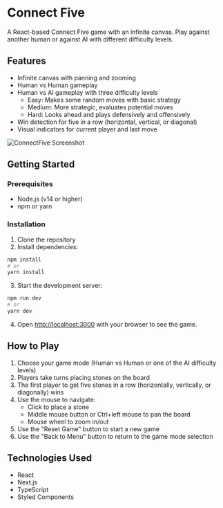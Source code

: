# Connect Five

A React-based Connect Five game with an infinite canvas. Play against another human or against AI with different difficulty levels.

## Features

- Infinite canvas with panning and zooming
- Human vs Human gameplay
- Human vs AI gameplay with three difficulty levels
  - Easy: Makes some random moves with basic strategy
  - Medium: More strategic, evaluates potential moves
  - Hard: Looks ahead and plays defensively and offensively
- Win detection for five in a row (horizontal, vertical, or diagonal)
- Visual indicators for current player and last move

![ConnectFive Screenshot](https://github.com/user-attachments/assets/06cf6999-960f-4434-a8f6-016aa36f82ac)

## Getting Started

### Prerequisites

- Node.js (v14 or higher)
- npm or yarn

### Installation

1. Clone the repository
2. Install dependencies:

```bash
npm install
# or
yarn install
```

3. Start the development server:

```bash
npm run dev
# or
yarn dev
```

4. Open [http://localhost:3000](http://localhost:3000) with your browser to see the game.

## How to Play

1. Choose your game mode (Human vs Human or one of the AI difficulty levels)
2. Players take turns placing stones on the board
3. The first player to get five stones in a row (horizontally, vertically, or diagonally) wins
4. Use the mouse to navigate:
   - Click to place a stone
   - Middle mouse button or Ctrl+left mouse to pan the board
   - Mouse wheel to zoom in/out
5. Use the "Reset Game" button to start a new game
6. Use the "Back to Menu" button to return to the game mode selection

## Technologies Used

- React
- Next.js
- TypeScript
- Styled Components
